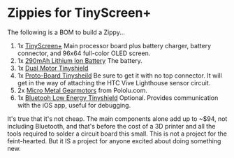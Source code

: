 # Zippies for TinyScreen+

The following is a BOM to build a Zippy...

1. 1x [TinyScreen+](https://tinycircuits.com/collections/processors/products/tinyscreenplus) Main processor board plus battery charger, battery connector, and 96x64 full-color OLED screen.
2. 1x [290mAh Lithium Ion Battery](https://tinycircuits.com/products/lithium-ion-polymer-battery-3-7v-290mah) The battery.
3. 1x [Dual Motor Tinyshield](https://tinycircuits.com/products/dual-motor-tinyshield)
4. 1x [Proto-Board Tinysheild](https://tinycircuits.com/collections/proto-boards/products/proto-board-tinyshield?variant=14984618887) Be sure to get it with no top connector. It will get in the way of attaching the HTC Vive Lighthouse sensor circuit.
5. 2x [Micro Metal Gearmotors](https://www.pololu.com/product/2363) from Pololu.com.
6. 1x [Bluetooh Low Energy Tinyshield](https://tinycircuits.com/collections/communication/products/bluetooth-low-energy-tinyshield) Optional. Provides communication with the iOS app, useful for debugging.

It's true that it's not cheap. The main components alone add up to ~$94, not including Bluetooth, and that's before the cost of a 3D printer and all the tools required to solder a circuit board this small. This is not a project for the feint-hearted. But it IS a project for anyone excited about doing something new.
